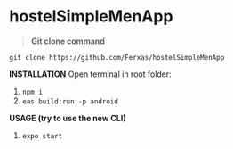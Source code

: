 # hostelSimpleMenApp

> **Git clone command**

`git clone https://github.com/Ferxas/hostelSimpleMenApp`

**INSTALLATION**
Open terminal in root folder:

1. `npm i`
2. `eas build:run -p android`


**USAGE (try to use the new CLI)**
1. `expo start`
